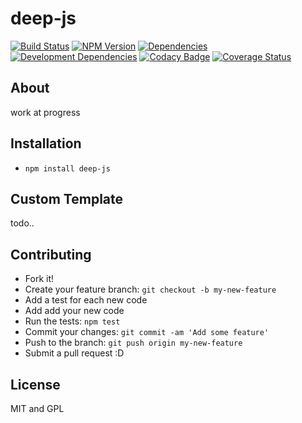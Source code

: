 # deep-js
[![Build Status](http://img.shields.io/travis/s-a/deep-js.svg?style=flat-square)](https://travis-ci.org/s-a/deep-js)
[![NPM Version](http://img.shields.io/npm/v/deep-js.svg?style=flat-square)](https://www.npmjs.org/package/deep-js)
[![Dependencies](https://img.shields.io/david/s-a/deep-js.svg)](#)
[![Development Dependencies](https://img.shields.io/david/dev/s-a/deep-js.svg)](#)
[![Codacy Badge](https://www.codacy.com/project/badge/8aa74aa187654e2c9333fda941d9eae5)](https://www.codacy.com/app/stephanahlf/deep-js)
[![Coverage Status](https://coveralls.io/repos/s-a/deep-js/badge.svg)](https://coveralls.io/r/s-a/deep-js)

## About
work at progress

## Installation

 - ```npm install deep-js```

## Custom Template
todo..


## Contributing

 - Fork it!
 - Create your feature branch: `git checkout -b my-new-feature`
 - Add a test for each new code
 - Add add your new code
 - Run the tests: `npm test`
 - Commit your changes: `git commit -am 'Add some feature'`
 - Push to the branch: `git push origin my-new-feature`
 - Submit a pull request :D


## License
MIT and GPL